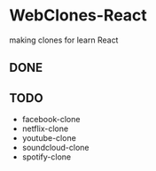 # WebClones-React
making clones for learn React


DONE
--------





TODO
--------
* facebook-clone
* netflix-clone
* youtube-clone
* soundcloud-clone
* spotify-clone

